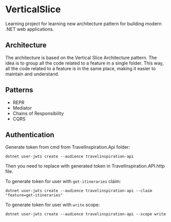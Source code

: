 # VerticalSlice

Learning project for learning new architecture pattern for building modern .NET web applications.

## Architecture

The architecture is based on the Vertical Slice Architecture pattern. 
The idea is to group all the code related to a feature in a single folder. 
This way, all the code related to a feature is in the same place, making it easier to maintain and understand.

## Patterns

- REPR
- Mediator
- Chains of Responsibility
- CQRS

## Authentication

Generate token from cmd from TravelInspiration.Api folder:

```dotnet user-jwts create --audience travelinspiration-api```

Then you need to replace <Replace> with generated token in TravelInspiration.API.http file.

To generate token for user with `get-itineraries` claim:

```dotnet user-jwts create --audience travelinspiration-api --claim "feature=get-itineraries"```

To generate token for user with `write` scope:

```dotnet user-jwts create --audience travelinspiration-api --scope write```